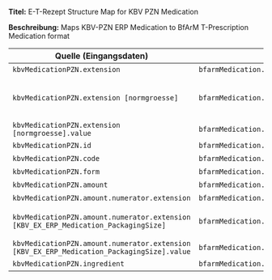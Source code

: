
**Titel:** E-T-Rezept Structure Map for KBV PZN Medication

**Beschreibung:** Maps KBV-PZN ERP Medication to BfArM T-Prescription Medication format

| Quelle (Eingangsdaten) | Ziel (Ausgabedaten) | Transformation & Beschreibung |
|------------------------|---------------------|-------------------------------|
| `kbvMedicationPZN.extension` | `bfarmMedication.extension` | Copies the Medication Extensions |
| `kbvMedicationPZN.extension [normgroesse]` | `bfarmMedication.extension.url` | Copies the 'normgroesse' extension and sets its URL to 'normgroesseNEW' in the target<br>→ setzt URL 'http://fhir.de/StructureDefinition/normgroesse' |
| `kbvMedicationPZN.extension [normgroesse].value` | `bfarmMedication.extension.url.value` | Copies the the value for each Extension |
| `kbvMedicationPZN.id` | `bfarmMedication.id` | Copies the Medication Id |
| `kbvMedicationPZN.code` | `bfarmMedication.code` | Copies the Medication Code |
| `kbvMedicationPZN.form` | `bfarmMedication.form` | Copies the Medication Form |
| `kbvMedicationPZN.amount` | `bfarmMedication.amount` | Copies the Medication Amount |
| `kbvMedicationPZN.amount.numerator.extension` | `bfarmMedication.amount.numerator.extension` | Copies the Medication Extensions |
| `kbvMedicationPZN.amount.numerator.extension [KBV_EX_ERP_Medication_PackagingSize]` | `bfarmMedication.amount.numerator.extension.url` | → setzt URL 'https://gematik.de/fhir/epa-medication/StructureDefinition/medication-packaging-size-extension' |
| `kbvMedicationPZN.amount.numerator.extension [KBV_EX_ERP_Medication_PackagingSize].value` | `bfarmMedication.amount.numerator.extension.url.value` | Copies the the value for each Extension |
| `kbvMedicationPZN.ingredient` | `bfarmMedication.ingredient` | Copies the Medication Ingredient |
